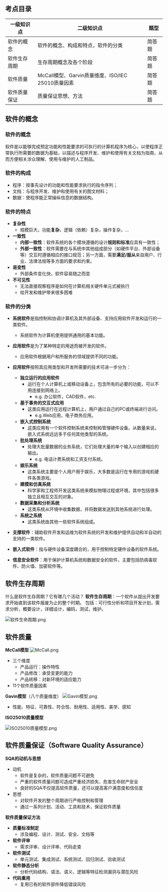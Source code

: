 ## 考点目录

| 一级知识点  | 二级知识点                                 | 题型  |
| ------ | ------------------------------------- | --- |
| 软件的概念  | 软件的概念、构成和特点，软件的分类                     | 简答题 |
| 软件生存周期 | 生存周期概念及各个阶段                           | 简答题 |
| 软件质量   | McCall模型、Garvin质量维度、ISO/IEC 25010质量因素 | 简答题 |
| 软件质量保证 | 质量保证思想、方法                             | 简答题 |

## 软件的概念

### **软件的概念**
软件是以能够完成预定功能和性能要求的可执行的计算机程序为核心，以使程序正常执行所需要的数据为基础，以描述与程序开发、维护和使用有关文档为指南，从而方便相关涉众理解、使用与维护的人工制品。

### **软件的构成**
- 程序：按事先设计的功能和性能要求执行的指令序列； 
- 文档：与程序开发、维护和使用有关的图文材料； 
- 数据：使程序能正常操纵信息的数据结构。

### **软件的特点**
- **复杂性**
	- 规模巨大，功能**复杂**，逻辑（依赖）复杂，操作复杂，… 
- **一致性** 
	- **内部一致性**：软件系统的各个模块遵循的设计**规则和标准**应具有一致性； 
	- **外部一致性**：软件需要在与系统中其他组成部分（如硬件平台、外部设备等）交互时遵循相应的接口规范；另一方面，需要**满足/服从**来自用户、行业、法律法规等多方面的要求和约束。 
- **易变性** 
	- 外部条件变化快，软件容易随之而变 
- **不可见性** 
	- 无法直接观察程序是如何在计算机相关硬件单元式被执行 
	- 给开发和维护带来很多困难

### **软件的分类**
- **系统软件**是指控制和协调计算机及其外部设备、支持应用软件开发和运行的一类软件。
	- 系统软件为计算机使用提供通用的基本功能。
- **应用软件**是为了某种特定的用途而被开发的软件。
	- 应用软件根据用户和所服务的领域提供不同的功能。

- **应用软件**按照其应用类型和开发所需要的技术可进一步分为： 
	- **独立运行的应用软件** 
		- 运行在个人计算机上或移动设备上，包含所有的必要的功能，可以不用连接到网络上。
			- e.g. 办公软件，CAD软件，etc. 
	- **基于事务的交互式应用** 
		 - 这类应用运行在远程计算机上，用户通过自己的PC或终端进行访问。
			 - e.g.Web应用，电子商务应用。
	- **嵌入式控制系统** 
		- 这类应用有一个软件控制系统来控制和管理硬件设备。从数量来说，嵌入式系统远远多于任何其他类型的系统。
	- **批处理系统** 
		- 处理大批量数据的业务系统，它们处理大量的单个输入以创建相应的输出。 
			- e.g. 电话计费系统和工资支付系统。 
	- **娱乐系统** 
		- 这类系统主要是个人用户用于娱乐，大多数是运行在专用的游戏机硬件各类游戏。 
	- **建模和仿真系统** 
		- 科学家和工程师开发这类系统来模拟物理过程或环境，其中包括很多独立且相互交互的对象。
	- **数据采集和分析系统** 
		- 这类系统从环境中收集数据，并将数据发送到其他系统进行处理。 
	- **系统之系统** 
		- 这类系统由其他一些软件系统组成。

- **支撑软件**：辅助软件开发和运维为软件系统的开发和维护提供自动和半自动的支持的一类软件。 
- **嵌入式软件**：指与硬件设备深度耦合的，用于控制特定硬件设备的软件系统。 
- **信息安全软件**：用于保护计算机系统和数据安全的软件，主要包括防病毒软件、防火墙、加密软件等。

## 软件生存周期

什么是软件生存周期？它有哪几个活动？
**软件生存周期**：一个软件从提出开发要求开始直到该软件报废为止的整个时期。 
包括：可行性分析和项目开发计划，需求分析，概要设计，详细设计，编码，测试，维护。

![软件生命周期.png](https://github.com/Vks-Feng/WHU-SE-Summer-2025/blob/main/attachments/%E8%BD%AF%E4%BB%B6%E7%94%9F%E5%91%BD%E5%91%A8%E6%9C%9F.png)

## 软件质量

**McCall模型**
![McCall.png](https://github.com/Vks-Feng/WHU-SE-Summer-2025/blob/main/attachments/McCall.png)
- 三个维度
	- 产品运行：操作特性
	- 产品修改：承受变更的能力
	- 产品转移：对新环境的适应能力
- 11个软件质量因素

**Gavin模型**（八个质量维度）
![Gavin模型.png](https://github.com/Vks-Feng/WHU-SE-Summer-2025/blob/main/attachments/Gavin%E6%A8%A1%E5%9E%8B.png)
- 性能、特征、可靠性、符合性、耐用性、适用性、美学、感知

**ISO25010质量模型**

![ISO25010质量模型.png](https://github.com/Vks-Feng/WHU-SE-Summer-2025/blob/main/attachments/ISO25010%E8%B4%A8%E9%87%8F%E6%A8%A1%E5%9E%8B.png)

## 软件质量保证（Software Quality Assurance）

**SQA的动机与思想**
- 动机
	- 软件是复杂的，软件质量问题不可避免 
	- 严重的软件质量问题可造成严重经济损失、危害生命财产安全 
	- 良好的SQA不仅提高软件质量，还可以提高客户满意度和信任度
- 思想
	- 对软件开发的整个周期进行严格控制和管理 
	- 通过一系列计划、活动、工具和技术，保证软件质量

**软件质量保证方法**
- **质量标准制定** 
	- 涉及编程、设计、测试、安全、文档等 
- **软件评审** 
	- 需求评审、设计评审、代码走查 
- **软件测试** 
	- 单元测试、集成测试、系统测试、回归测试、验收测试
- **软件静态分析** 
	- 分析代码结构、语法、语义、逻辑等特征检测漏洞与潜在风险
- **代码重用**
	- 复用已有的软件部件降低错误风险
